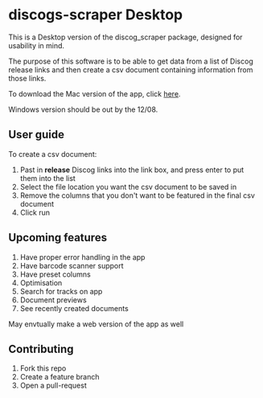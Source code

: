 # discogs-scraper Desktop

This is a Desktop version of the discog_scraper package, designed for usability in mind.

The purpose of this software is to be able to get data from a list of Discog release links and then create a csv document containing information from those links.

To download the Mac version of the app, click <a id="raw-url" href="https://raw.githubusercontent.com/casperUoS/DiscogScraperDesktop/master/discogScraperDesktop.zip">here</a>.

Windows version should be out by the 12/08.

## User guide

To create a csv document:

<ol>
  <li>Past in <strong>release</strong> Discog links into the link box, and press enter to put them into the list</li>
  <li>Select the file location you want the csv document to be saved in</li>
  <li>Remove the columns that you don't want to be featured in the final csv document</li>
  <li>Click run</li>
</ol>

## Upcoming features

<ol>
  <li>Have proper error handling in the app</li>
  <li>Have barcode scanner support</li>
  <li>Have preset columns</li>
  <li>Optimisation</li>
  <li>Search for tracks on app</li>
  <li>Document previews</li>
  <li>See recently created documents</li>
</ol>

May envtually make a web version of the app as well

## Contributing

1. Fork this repo
2. Create a feature branch
3. Open a pull-request
